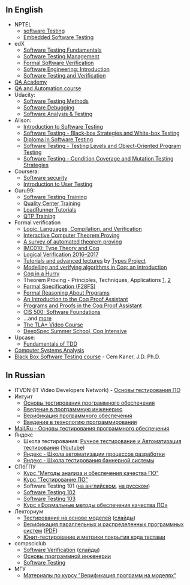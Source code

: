 ## In English

* NPTEL
  * [software Testing](http://nptel.ac.in/courses/106105150/)
  * [Embedded Software Testing](http://nptel.ac.in/courses/117106112/)
* edX
  * [Software Testing Fundamentals](https://www.edx.org/course/software-testing-fundamentals-usmx-university-maryland-university-stv1-1x)
  * [Software Testing Management](https://www.edx.org/course/software-testing-management-usmx-university-maryland-university-stv1-2x)
  * [Formal Software Verification](https://www.edx.org/course/formal-software-verification-usmx-university-maryland-university-stv1-3x)
  * [Software Engineering: Introduction](https://www.edx.org/course/software-engineering-introduction-ubcx-softeng1x)
  * [Software Testing and Verification](https://www.edx.org/micromasters/software-testing-verification)
* [QA Academy](https://github.com/TelerikAcademy/QA-Academy)
* [QA and Automation course](https://github.com/HackBulgaria/QA-and-Automation-101)
* Udacity:
  * [Software Testing Methods](https://www.udacity.com/course/software-testing--cs258)
  * [Software Debugging](https://www.udacity.com/course/software-debugging--cs259)
  * [Software Analysis & Testing](https://www.udacity.com/course/software-analysis-testing--ud333)
* Alison:
  * [Introduction to Software Testing](https://alison.com/course/introduction-to-software-testing)
  * [Software Testing - Black-box Strategies and White-box Testing](https://alison.com/course/software-testing-black-box-strategies-and-white-box-testing)
  * [Diploma in Software Testing](https://alison.com/course/diploma-in-software-testing)
  * [Software Testing - Testing Levels and Object-Oriented Program Testing](https://alison.com/course/software-testing-testing-levels-and-object-oriented-program-testing)
  * [Software Testing - Condition Coverage and Mutation Testing Strategies](https://alison.com/course/software-testing-condition-coverage-and-mutation-testing-strategies)
* Coursera:
  * [Software security](https://ru.coursera.org/learn/software-security)
  * [Introduction to User Testing](https://ru.coursera.org/learn/ui-testing/lecture/aal6p/introduction-to-user-testing)
* Guru99:
  * [Software Testing Training](https://www.youtube.com/playlist?list=PLDC2A0C8D2EC934C7)
  * [Quality Center Training](https://www.youtube.com/playlist?list=PL2CA3A709452D4E27)
  * [LoadRunner Tutorials](https://www.youtube.com/playlist?list=PLFB7DB42D42A7C31C)
  * [QTP Training](https://www.youtube.com/playlist?list=PLF20D996D82993E79)
* Formal verification
  * [Logic, Languages, Compilation, and Verification](https://www.cs.uoregon.edu/research/summerschool/summer12/curriculum.html)
  * [Interactive Computer Theorem Proving](http://adam.chlipala.net/itp/)
  * [A survey of automated theorem proving](http://compsciclub.ru/en/courses/theoremproving/2013-autumn/)
  * [IMC010: Type Theory and Coq](http://www.cs.ru.nl/~freek/courses/tt-2011/)
  * [Logical Verification 2016–2017](http://www.cs.vu.nl//~jbe248/lv2017/)
  * [Tutorials and advanced lectures](http://www.cse.chalmers.se/research/group/logic/Types/tutorials.html) by [Types Project](http://www.cse.chalmers.se/research/group/logic/Types/index.html)
  * [Modelling and verifying algorithms in Coq: an introduction](https://www.di.ens.fr/~zappa/teaching/coq/ecole10/)
  * [Coq in a Hurry](https://cel.archives-ouvertes.fr/file/index/docid/72365/filename/coq-hurry.pdf)
  * Theorem Proving - Principles, Techniques, Applications [1](https://www.cse.unsw.edu.au/~cs4161/16s2/), [2](https://www.cse.unsw.edu.au/~kleing/teaching/thprv-04/index.html)
  * [Formal Specification (F28FS)](http://www.macs.hw.ac.uk/~gabbay/F28FS/)
  * [Formal Reasoning About Programs](https://frap.csail.mit.edu/main)
  * [An Introduction to the Coq Proof Assistant](https://www.cis.upenn.edu/~rrand/cufp_2015/)
  * [Programs and Proofs in the Coq Proof Assistant](https://www.cis.upenn.edu/~rrand/popl_2016/)
  * [CIS 500: Software Foundations](https://www.seas.upenn.edu/%7Ecis500/cis500-f14/index.html)
  * ...and [more](https://coq.inria.fr/cocorico/CoqInTheClassroom)
  * [The TLA+ Video Course](http://lamport.azurewebsites.net/video/videos.html)
  * [DeepSpec Summer School, Coq Intensive](https://www.youtube.com/playlist?list=PLovJjGVqXXf3RgVdCXH96pPwSjFLDhSri)
* Upcase:
  * [Fundamentals of TDD](https://thoughtbot.com/upcase/fundamentals-of-tdd)
* [Computer Systems Analysis](http://www.cs.wustl.edu/~jain/cse567-06/index.html)
* [Black Box Software Testing course](http://www.testingeducation.org/BBST/) - Cem Kaner, J.D. Ph.D.

## In Russian

* ITVDN (IT Video Developers Network) - [Основы тестирования ПО](https://itvdn.com/ru/video/testing-process)
* Интуит
  * [Основы тестирования программного обеспечения](http://www.intuit.ru/studies/courses/48/48/info)
  * [Введение в программную инженерию](http://www.intuit.ru/studies/courses/497/353/info)
  * [Верификация программного обеспечения](http://www.intuit.ru/studies/courses/1040/209/info)
  * [Введение в технологию программирования](http://www.intuit.ru/studies/courses/2262/160/info)
* [Mail.Ru - Основы тестирования программного обеспечения](http://universarium.org/course/526)
* Яндекс
  * Школа тестирования: [Ручное тестирование и Автоматизация тестирования](https://academy.yandex.ru/events/testing/spb-2016/) ([Youtube](https://www.youtube.com/playlist?list=PLJMRN_6MT0JYItlUeor7YRa0r6-lI8MMR))
  * [Яндекс - Школа автоматизации процессов разработки](https://academy.yandex.ru/events/testing/spb-2014/)
  * [Яндекс - Школа тестирования баннерной системы](https://academy.yandex.ru/events/testing/msk-2014/)
* СПбГПУ
  * [Курс "Методы анализа и обеспечения качества ПО"](http://kspt.icc.spbstu.ru/course/QA)
  * [Курс "Тестирование ПО"](http://kspt.icc.spbstu.ru/2014/course/software-testing)
  * Software Testing 101 ([на английском](http://kspt.ftk.spbstu.ru/media/files/people/akhin/lectures/Software-Testing-101.pdf), [на русском](http://kspt.icc.spbstu.ru/media/files/people/akhin/lectures/Software-Testing-101-ru.pdf))
  * [Software Testing 102](http://kspt.icc.spbstu.ru/media/files/people/akhin/lectures/Software-Testing-102v2.pdf)
  * [Software Testing 103](http://kspt.icc.spbstu.ru/media/files/people/akhin/lectures/Software-Testing-102v3.pdf)
  * [Курс «Формальные методы обеспечения качества ПО»](http://kspt.icc.spbstu.ru/2010/course/quality)
* Лекториум
  * [Тестирование на основе моделей](https://www.lektorium.tv/course/22774) ([слайды](http://panda.ispras.ru/~kuliamin/mbt-course.html))
  * [Верификация параллельных и распределенных программных систем](https://www.lektorium.tv/course/22862?id=22862) ([PDF](http://is.ifmo.ru/present/2012/20120218_model_che%D1%81king_karpov_lecture01.pdf))
  * [Юнит-тестирование и метрики покрытия кода тестами](https://www.lektorium.tv/lecture/13635)
* compsciclub
  * [Software Verification](http://compsciclub.ru/courses/softwareverification/2008-spring/) ([слайды](http://compsciclub.ru/media/slides/modelbasedtesting_2010_spring/2010_04_25_modelbasedtesting_2010_spring_m98ClS2.pdf))
  * [Основы программной инженерии](https://compscicenter.ru/courses/seintro/2012-spring/)
  * [Software Testing](http://compsciclub.ru/courses/softwaretesting/2008-spring/)
* МГУ
  * [Материалы по курсу "Верификация программ на моделях"](http://savenkov.lvk.cs.msu.su/mc.html)

